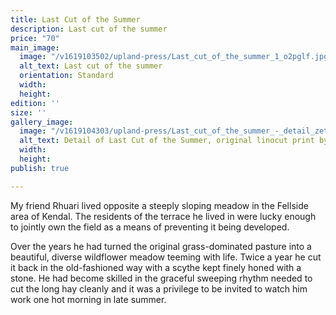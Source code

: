 ```yaml
---
title: Last Cut of the Summer
description: Last cut of the summer
price: "70"
main_image:
  image: "/v1619103502/upland-press/Last_cut_of_the_summer_1_o2pglf.jpg"
  alt_text: Last cut of the summer
  orientation: Standard
  width: 
  height: 
edition: ''
size: ''
gallery_image:
  image: "/v1619104303/upland-press/Last_cut_of_the_summer_-_detail_zet9bh.jpg"
  alt_text: Detail of Last Cut of the Summer, original linocut print by Toby Travis
  width: 
  height: 
publish: true

---
```

My friend Rhuari lived opposite a steeply sloping meadow in the Fellside area of Kendal. The residents of the terrace he lived in were lucky enough to jointly own the field as a means of preventing it being developed.

Over the years he had turned the original grass-dominated pasture into a beautiful, diverse wildflower meadow teeming with life. Twice a year he cut it back in the old-fashioned way with a scythe kept finely honed with a stone. He had become skilled in the graceful sweeping rhythm needed to cut the long hay cleanly and it was a privilege to be invited to watch him work one hot morning in late summer.